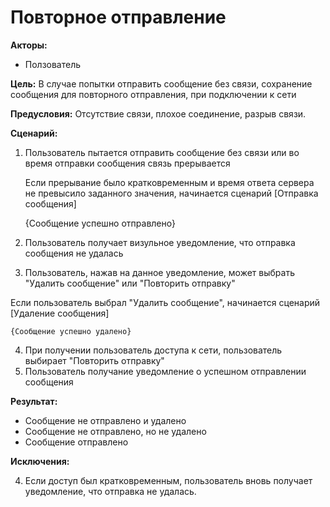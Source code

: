 # Повторное отправление 

 **Акторы:** 

 - Ползователь

 **Цель:** В случае попытки отправить сообщение без связи, сохранение сообщения для повторного отправления, при подключении к сети 

 **Предусловия:** Отсутствие связи, плохое соединение, разрыв связи.

 **Сценарий:**

 1. Пользователь пытается отправить сообщение без связи или во время отправки сообщения связь прерывается
    
    Если прерывание было кратковременным и время ответа сервера не превысило заданного значения, начинается сценарий [Отправка сообщения]
    
    {Сообщение успешно отправлено}
    
 2. Пользователь получает визульное уведомление, что отправка сообщения не удалась
 3. Пользователь, нажав на данное уведомление, может выбрать "Удалить сообщение" или "Повторить отправку"
   
   Если пользователь выбрал "Удалить сообщение", начинается сценарий [Удаление сообщения]
   
    {Сообщение успешно удалено}
    
 4. При получении пользователь доступа к сети, пользователь выбирает "Повторить отправку"
 5. Пользователь получание уведомление о успешном отправлении сообщения

 **Результат:**

 - Сообщение не отправлено и удалено
 - Сообщение не отправлено, но не удалено
 - Сообщение отправлено

 **Исключения:**

 4. Если доступ был кратковременным, пользователь вновь получает уведомление, что отправка не удалась.

